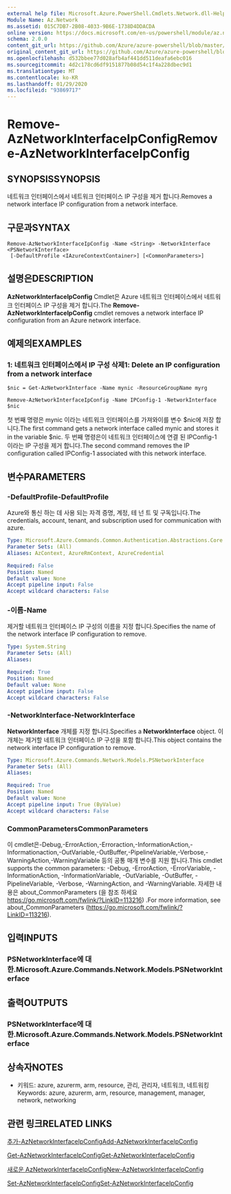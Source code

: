 ```yaml
---
external help file: Microsoft.Azure.PowerShell.Cmdlets.Network.dll-Help.xml
Module Name: Az.Network
ms.assetid: 015C7DB7-2B08-4033-9B6E-1738D4DDACDA
online version: https://docs.microsoft.com/en-us/powershell/module/az.network/remove-aznetworkinterfaceipconfig
schema: 2.0.0
content_git_url: https://github.com/Azure/azure-powershell/blob/master/src/Network/Network/help/Remove-AzNetworkInterfaceIpConfig.md
original_content_git_url: https://github.com/Azure/azure-powershell/blob/master/src/Network/Network/help/Remove-AzNetworkInterfaceIpConfig.md
ms.openlocfilehash: d532bbee77d028afb4af441dd511deafa6ebc016
ms.sourcegitcommit: 4d2c178cd6df9151877b08d54c1f4a228dbec9d1
ms.translationtype: MT
ms.contentlocale: ko-KR
ms.lasthandoff: 01/29/2020
ms.locfileid: "93869717"
---
```

# <span data-ttu-id="be56b-101">Remove-AzNetworkInterfaceIpConfig</span><span class="sxs-lookup"><span data-stu-id="be56b-101">Remove-AzNetworkInterfaceIpConfig</span></span>

## <span data-ttu-id="be56b-102">SYNOPSIS</span><span class="sxs-lookup"><span data-stu-id="be56b-102">SYNOPSIS</span></span>
<span data-ttu-id="be56b-103">네트워크 인터페이스에서 네트워크 인터페이스 IP 구성을 제거 합니다.</span><span class="sxs-lookup"><span data-stu-id="be56b-103">Removes a network interface IP configuration from a network interface.</span></span>

## <span data-ttu-id="be56b-104">구문과</span><span class="sxs-lookup"><span data-stu-id="be56b-104">SYNTAX</span></span>

```
Remove-AzNetworkInterfaceIpConfig -Name <String> -NetworkInterface <PSNetworkInterface>
 [-DefaultProfile <IAzureContextContainer>] [<CommonParameters>]
```

## <span data-ttu-id="be56b-105">설명은</span><span class="sxs-lookup"><span data-stu-id="be56b-105">DESCRIPTION</span></span>
<span data-ttu-id="be56b-106">**AzNetworkInterfaceIpConfig** Cmdlet은 Azure 네트워크 인터페이스에서 네트워크 인터페이스 IP 구성을 제거 합니다.</span><span class="sxs-lookup"><span data-stu-id="be56b-106">The **Remove-AzNetworkInterfaceIpConfig** cmdlet removes a network interface IP configuration from an Azure network interface.</span></span>

## <span data-ttu-id="be56b-107">예제의</span><span class="sxs-lookup"><span data-stu-id="be56b-107">EXAMPLES</span></span>

### <span data-ttu-id="be56b-108">1: 네트워크 인터페이스에서 IP 구성 삭제</span><span class="sxs-lookup"><span data-stu-id="be56b-108">1: Delete an IP configuration from a network interface</span></span>
```
$nic = Get-AzNetworkInterface -Name mynic -ResourceGroupName myrg

Remove-AzNetworkInterfaceIpConfig -Name IPConfig-1 -NetworkInterface $nic
```

<span data-ttu-id="be56b-109">첫 번째 명령은 mynic 이라는 네트워크 인터페이스를 가져와이를 변수 $nic에 저장 합니다.</span><span class="sxs-lookup"><span data-stu-id="be56b-109">The first command gets a network interface called mynic and stores it in the variable $nic.</span></span> <span data-ttu-id="be56b-110">두 번째 명령은이 네트워크 인터페이스에 연결 된 IPConfig-1 이라는 IP 구성을 제거 합니다.</span><span class="sxs-lookup"><span data-stu-id="be56b-110">The second command removes the IP configuration called IPConfig-1 associated with this network interface.</span></span>

## <span data-ttu-id="be56b-111">변수</span><span class="sxs-lookup"><span data-stu-id="be56b-111">PARAMETERS</span></span>

### <span data-ttu-id="be56b-112">-DefaultProfile</span><span class="sxs-lookup"><span data-stu-id="be56b-112">-DefaultProfile</span></span>
<span data-ttu-id="be56b-113">Azure와 통신 하는 데 사용 되는 자격 증명, 계정, 테 넌 트 및 구독입니다.</span><span class="sxs-lookup"><span data-stu-id="be56b-113">The credentials, account, tenant, and subscription used for communication with azure.</span></span>

```yaml
Type: Microsoft.Azure.Commands.Common.Authentication.Abstractions.Core.IAzureContextContainer
Parameter Sets: (All)
Aliases: AzContext, AzureRmContext, AzureCredential

Required: False
Position: Named
Default value: None
Accept pipeline input: False
Accept wildcard characters: False
```

### <span data-ttu-id="be56b-114">-이름</span><span class="sxs-lookup"><span data-stu-id="be56b-114">-Name</span></span>
<span data-ttu-id="be56b-115">제거할 네트워크 인터페이스 IP 구성의 이름을 지정 합니다.</span><span class="sxs-lookup"><span data-stu-id="be56b-115">Specifies the name of the network interface IP configuration to remove.</span></span>

```yaml
Type: System.String
Parameter Sets: (All)
Aliases:

Required: True
Position: Named
Default value: None
Accept pipeline input: False
Accept wildcard characters: False
```

### <span data-ttu-id="be56b-116">-NetworkInterface</span><span class="sxs-lookup"><span data-stu-id="be56b-116">-NetworkInterface</span></span>
<span data-ttu-id="be56b-117">**NetworkInterface** 개체를 지정 합니다.</span><span class="sxs-lookup"><span data-stu-id="be56b-117">Specifies a **NetworkInterface** object.</span></span>
<span data-ttu-id="be56b-118">이 개체는 제거할 네트워크 인터페이스 IP 구성을 포함 합니다.</span><span class="sxs-lookup"><span data-stu-id="be56b-118">This object contains the network interface IP configuration to remove.</span></span>

```yaml
Type: Microsoft.Azure.Commands.Network.Models.PSNetworkInterface
Parameter Sets: (All)
Aliases:

Required: True
Position: Named
Default value: None
Accept pipeline input: True (ByValue)
Accept wildcard characters: False
```

### <span data-ttu-id="be56b-119">CommonParameters</span><span class="sxs-lookup"><span data-stu-id="be56b-119">CommonParameters</span></span>
<span data-ttu-id="be56b-120">이 cmdlet은-Debug,-ErrorAction,-Erroraction,-InformationAction,-Informationaction,-OutVariable,-OutBuffer,-PipelineVariable,-Verbose,-WarningAction,-WarningVariable 등의 공통 매개 변수를 지원 합니다.</span><span class="sxs-lookup"><span data-stu-id="be56b-120">This cmdlet supports the common parameters: -Debug, -ErrorAction, -ErrorVariable, -InformationAction, -InformationVariable, -OutVariable, -OutBuffer, -PipelineVariable, -Verbose, -WarningAction, and -WarningVariable.</span></span> <span data-ttu-id="be56b-121">자세한 내용은 about_CommonParameters (을 참조 하세요 https://go.microsoft.com/fwlink/?LinkID=113216) .</span><span class="sxs-lookup"><span data-stu-id="be56b-121">For more information, see about_CommonParameters (https://go.microsoft.com/fwlink/?LinkID=113216).</span></span>

## <span data-ttu-id="be56b-122">입력</span><span class="sxs-lookup"><span data-stu-id="be56b-122">INPUTS</span></span>

### <span data-ttu-id="be56b-123">PSNetworkInterface에 대 한.</span><span class="sxs-lookup"><span data-stu-id="be56b-123">Microsoft.Azure.Commands.Network.Models.PSNetworkInterface</span></span>

## <span data-ttu-id="be56b-124">출력</span><span class="sxs-lookup"><span data-stu-id="be56b-124">OUTPUTS</span></span>

### <span data-ttu-id="be56b-125">PSNetworkInterface에 대 한.</span><span class="sxs-lookup"><span data-stu-id="be56b-125">Microsoft.Azure.Commands.Network.Models.PSNetworkInterface</span></span>

## <span data-ttu-id="be56b-126">상속자</span><span class="sxs-lookup"><span data-stu-id="be56b-126">NOTES</span></span>
* <span data-ttu-id="be56b-127">키워드: azure, azurerm, arm, resource, 관리, 관리자, 네트워크, 네트워킹</span><span class="sxs-lookup"><span data-stu-id="be56b-127">Keywords: azure, azurerm, arm, resource, management, manager, network, networking</span></span>

## <span data-ttu-id="be56b-128">관련 링크</span><span class="sxs-lookup"><span data-stu-id="be56b-128">RELATED LINKS</span></span>

[<span data-ttu-id="be56b-129">추가-AzNetworkInterfaceIpConfig</span><span class="sxs-lookup"><span data-stu-id="be56b-129">Add-AzNetworkInterfaceIpConfig</span></span>](./Add-AzNetworkInterfaceIpConfig.md)

[<span data-ttu-id="be56b-130">Get-AzNetworkInterfaceIpConfig</span><span class="sxs-lookup"><span data-stu-id="be56b-130">Get-AzNetworkInterfaceIpConfig</span></span>](./Get-AzNetworkInterfaceIpConfig.md)

[<span data-ttu-id="be56b-131">새로운 AzNetworkInterfaceIpConfig</span><span class="sxs-lookup"><span data-stu-id="be56b-131">New-AzNetworkInterfaceIpConfig</span></span>](./New-AzNetworkInterfaceIpConfig.md)

[<span data-ttu-id="be56b-132">Set-AzNetworkInterfaceIpConfig</span><span class="sxs-lookup"><span data-stu-id="be56b-132">Set-AzNetworkInterfaceIpConfig</span></span>](./Set-AzNetworkInterfaceIpConfig.md)


